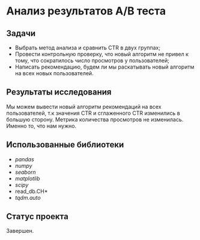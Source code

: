# Анализ результатов A/B теста

## Задачи
- Выбрать метод анализа и сравнить CTR в двух группах;
- Провести контрольную проверку, что новый алгоритм не привел к тому, что сократилось число просмотров у пользователей;
- Написать рекомендацию, будем ли мы раскатывать новый алгоритм на всех новых пользователей.

## Результаты исследования
Мы можем вывести новый алгоритм рекомендаций на всех пользователей, т.к значения CTR и сглаженного CTR изменились в большую сторону. Метрика количества просмотров не изменилась. Именно то, что нам нужно.

## Использованные библиотеки
- *pandas*
- *numpy*
- *seaborn*
- *matplotlib*
- *scipy*
- read_db.CH*
- *tqdm.auto*

## Статус проекта
Завершен.

